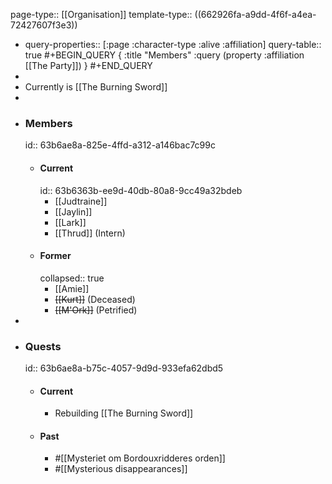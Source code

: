 page-type:: [[Organisation]]
template-type:: ((662926fa-a9dd-4f6f-a4ea-72427607f3e3))

- query-properties:: [:page :character-type :alive :affiliation]
  query-table:: true
  #+BEGIN_QUERY
  {
  :title "Members"
  :query (property :affiliation [[The Party]])
  }
  #+END_QUERY
-
- Currently is [[The Burning Sword]]
-
- ### Members
  id:: 63b6ae8a-825e-4ffd-a312-a146bac7c99c
	- #### Current
	  id:: 63b6363b-ee9d-40db-80a8-9cc49a32bdeb
		- [[Judtraine]]
		- [[Jaylin]]
		- [[Lark]]
		- [[Thrud]] (Intern)
	- #### Former
	  collapsed:: true
		- [[Amie]]
		- ~~[[Kurt]]~~ (Deceased)
		- ~~[[M'Ork]]~~ (Petrified)
-
- ### Quests
  id:: 63b6ae8a-b75c-4057-9d9d-933efa62dbd5
	- #### Current
		- Rebuilding [[The Burning Sword]]
	- #### Past
		- #[[Mysteriet om Bordouxridderes orden]]
		- #[[Mysterious disappearances]]